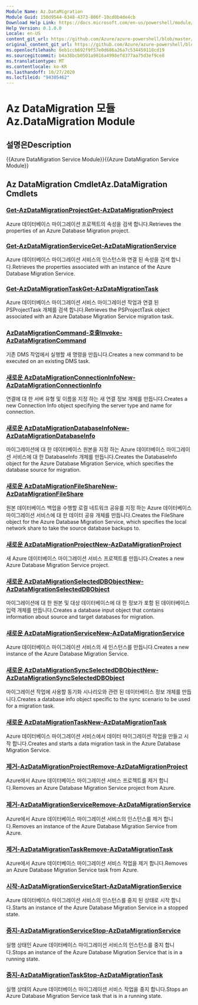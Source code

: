 ```yaml
---
Module Name: Az.DataMigration
Module Guid: 150d9544-6348-4373-806f-10cd0b4de4cb
Download Help Link: https://docs.microsoft.com/en-us/powershell/module/az.datamigration
Help Version: 0.1.0.0
Locale: en-US
content_git_url: https://github.com/Azure/azure-powershell/blob/master/src/DataMigration/DataMigration/help/Az.DataMigration.md
original_content_git_url: https://github.com/Azure/azure-powershell/blob/master/src/DataMigration/DataMigration/help/Az.DataMigration.md
ms.openlocfilehash: 6eb1ccb692f9f57e0d686a26a7c534459118cd19
ms.sourcegitcommit: b4a38bcb0501a9016a4998efd377aa75d3ef9ce8
ms.translationtype: MT
ms.contentlocale: ko-KR
ms.lasthandoff: 10/27/2020
ms.locfileid: "94305462"
---
```

# <span data-ttu-id="fff49-101">Az DataMigration 모듈</span><span class="sxs-lookup"><span data-stu-id="fff49-101">Az.DataMigration Module</span></span>
## <span data-ttu-id="fff49-102">설명은</span><span class="sxs-lookup"><span data-stu-id="fff49-102">Description</span></span>
<span data-ttu-id="fff49-103">{{Azure DataMigration Service Module}}</span><span class="sxs-lookup"><span data-stu-id="fff49-103">{{Azure DataMigration Service Module}}</span></span>

## <span data-ttu-id="fff49-104">Az DataMigration Cmdlet</span><span class="sxs-lookup"><span data-stu-id="fff49-104">Az.DataMigration Cmdlets</span></span>
### [<span data-ttu-id="fff49-105">Get-AzDataMigrationProject</span><span class="sxs-lookup"><span data-stu-id="fff49-105">Get-AzDataMigrationProject</span></span>](Get-AzDataMigrationProject.md)
<span data-ttu-id="fff49-106">Azure 데이터베이스 마이그레이션 프로젝트의 속성을 검색 합니다.</span><span class="sxs-lookup"><span data-stu-id="fff49-106">Retrieves the properties of an Azure Database Migration project.</span></span>

### [<span data-ttu-id="fff49-107">Get-AzDataMigrationService</span><span class="sxs-lookup"><span data-stu-id="fff49-107">Get-AzDataMigrationService</span></span>](Get-AzDataMigrationService.md)
<span data-ttu-id="fff49-108">Azure 데이터베이스 마이그레이션 서비스의 인스턴스와 연결 된 속성을 검색 합니다.</span><span class="sxs-lookup"><span data-stu-id="fff49-108">Retrieves the properties associated with an instance of the Azure Database Migration Service.</span></span> 

### [<span data-ttu-id="fff49-109">Get-AzDataMigrationTask</span><span class="sxs-lookup"><span data-stu-id="fff49-109">Get-AzDataMigrationTask</span></span>](Get-AzDataMigrationTask.md)
<span data-ttu-id="fff49-110">Azure 데이터베이스 마이그레이션 서비스 마이그레이션 작업과 연결 된 PSProjectTask 개체를 검색 합니다.</span><span class="sxs-lookup"><span data-stu-id="fff49-110">Retrieves the PSProjectTask object associated with an Azure Database Migration Service migration task.</span></span>

### [<span data-ttu-id="fff49-111">AzDataMigrationCommand-호출</span><span class="sxs-lookup"><span data-stu-id="fff49-111">Invoke-AzDataMigrationCommand</span></span>](Invoke-AzDataMigrationCommand.md)
<span data-ttu-id="fff49-112">기존 DMS 작업에서 실행할 새 명령을 만듭니다.</span><span class="sxs-lookup"><span data-stu-id="fff49-112">Creates a new command to be executed on an existing DMS task.</span></span>

### [<span data-ttu-id="fff49-113">새로운 AzDataMigrationConnectionInfo</span><span class="sxs-lookup"><span data-stu-id="fff49-113">New-AzDataMigrationConnectionInfo</span></span>](New-AzDataMigrationConnectionInfo.md)
<span data-ttu-id="fff49-114">연결에 대 한 서버 유형 및 이름을 지정 하는 새 연결 정보 개체를 만듭니다.</span><span class="sxs-lookup"><span data-stu-id="fff49-114">Creates a new Connection Info object specifying the server type and name for connection.</span></span>

### [<span data-ttu-id="fff49-115">새로운 AzDataMigrationDatabaseInfo</span><span class="sxs-lookup"><span data-stu-id="fff49-115">New-AzDataMigrationDatabaseInfo</span></span>](New-AzDataMigrationDatabaseInfo.md)
<span data-ttu-id="fff49-116">마이그레이션에 대 한 데이터베이스 원본을 지정 하는 Azure 데이터베이스 마이그레이션 서비스에 대 한 DatabaseInfo 개체를 만듭니다.</span><span class="sxs-lookup"><span data-stu-id="fff49-116">Creates the DatabaseInfo object for the Azure Database Migration Service, which specifies the database source for migration.</span></span>

### [<span data-ttu-id="fff49-117">새로운 AzDataMigrationFileShare</span><span class="sxs-lookup"><span data-stu-id="fff49-117">New-AzDataMigrationFileShare</span></span>](New-AzDataMigrationFileShare.md)
<span data-ttu-id="fff49-118">원본 데이터베이스 백업을 수행할 로컬 네트워크 공유를 지정 하는 Azure 데이터베이스 마이그레이션 서비스에 대 한 데이터 공유 개체를 만듭니다.</span><span class="sxs-lookup"><span data-stu-id="fff49-118">Creates the FileShare object for the Azure Database Migration Service, which specifies the local network share to take the source database backups to.</span></span>

### [<span data-ttu-id="fff49-119">새로운 AzDataMigrationProject</span><span class="sxs-lookup"><span data-stu-id="fff49-119">New-AzDataMigrationProject</span></span>](New-AzDataMigrationProject.md)
<span data-ttu-id="fff49-120">새 Azure 데이터베이스 마이그레이션 서비스 프로젝트를 만듭니다.</span><span class="sxs-lookup"><span data-stu-id="fff49-120">Creates a new Azure Database Migration Service project.</span></span>

### [<span data-ttu-id="fff49-121">새로운 AzDataMigrationSelectedDBObject</span><span class="sxs-lookup"><span data-stu-id="fff49-121">New-AzDataMigrationSelectedDBObject</span></span>](New-AzDataMigrationSelectedDBObject.md)
<span data-ttu-id="fff49-122">마이그레이션에 대 한 원본 및 대상 데이터베이스에 대 한 정보가 포함 된 데이터베이스 입력 개체를 만듭니다.</span><span class="sxs-lookup"><span data-stu-id="fff49-122">Creates a database input object that contains information about source and target databases for migration.</span></span>

### [<span data-ttu-id="fff49-123">새로운 AzDataMigrationService</span><span class="sxs-lookup"><span data-stu-id="fff49-123">New-AzDataMigrationService</span></span>](New-AzDataMigrationService.md)
<span data-ttu-id="fff49-124">Azure 데이터베이스 마이그레이션 서비스의 새 인스턴스를 만듭니다.</span><span class="sxs-lookup"><span data-stu-id="fff49-124">Creates a new instance of the Azure Database Migration Service.</span></span>

### [<span data-ttu-id="fff49-125">새로운 AzDataMigrationSyncSelectedDBObject</span><span class="sxs-lookup"><span data-stu-id="fff49-125">New-AzDataMigrationSyncSelectedDBObject</span></span>](New-AzDataMigrationSyncSelectedDBObject.md)
<span data-ttu-id="fff49-126">마이그레이션 작업에 사용할 동기화 시나리오와 관련 된 데이터베이스 정보 개체를 만듭니다.</span><span class="sxs-lookup"><span data-stu-id="fff49-126">Creates a database info object specific to the sync scenario to be used for a migration task.</span></span>

### [<span data-ttu-id="fff49-127">새로운 AzDataMigrationTask</span><span class="sxs-lookup"><span data-stu-id="fff49-127">New-AzDataMigrationTask</span></span>](New-AzDataMigrationTask.md)
<span data-ttu-id="fff49-128">Azure 데이터베이스 마이그레이션 서비스에서 데이터 마이그레이션 작업을 만들고 시작 합니다.</span><span class="sxs-lookup"><span data-stu-id="fff49-128">Creates and starts a data migration task in the Azure Database Migration Service.</span></span>

### [<span data-ttu-id="fff49-129">제거-AzDataMigrationProject</span><span class="sxs-lookup"><span data-stu-id="fff49-129">Remove-AzDataMigrationProject</span></span>](Remove-AzDataMigrationProject.md)
<span data-ttu-id="fff49-130">Azure에서 Azure 데이터베이스 마이그레이션 서비스 프로젝트를 제거 합니다.</span><span class="sxs-lookup"><span data-stu-id="fff49-130">Removes an Azure Database Migration Service project from Azure.</span></span>

### [<span data-ttu-id="fff49-131">제거-AzDataMigrationService</span><span class="sxs-lookup"><span data-stu-id="fff49-131">Remove-AzDataMigrationService</span></span>](Remove-AzDataMigrationService.md)
<span data-ttu-id="fff49-132">Azure에서 Azure 데이터베이스 마이그레이션 서비스의 인스턴스를 제거 합니다.</span><span class="sxs-lookup"><span data-stu-id="fff49-132">Removes an instance of the Azure Database Migration Service from Azure.</span></span>

### [<span data-ttu-id="fff49-133">제거-AzDataMigrationTask</span><span class="sxs-lookup"><span data-stu-id="fff49-133">Remove-AzDataMigrationTask</span></span>](Remove-AzDataMigrationTask.md)
<span data-ttu-id="fff49-134">Azure에서 Azure 데이터베이스 마이그레이션 서비스 작업을 제거 합니다.</span><span class="sxs-lookup"><span data-stu-id="fff49-134">Removes an Azure Database Migration Service task from Azure.</span></span>

### [<span data-ttu-id="fff49-135">시작-AzDataMigrationService</span><span class="sxs-lookup"><span data-stu-id="fff49-135">Start-AzDataMigrationService</span></span>](Start-AzDataMigrationService.md)
<span data-ttu-id="fff49-136">Azure 데이터베이스 마이그레이션 서비스의 인스턴스를 중지 된 상태로 시작 합니다.</span><span class="sxs-lookup"><span data-stu-id="fff49-136">Starts an instance of the Azure Database Migration Service in a stopped state.</span></span> 

### [<span data-ttu-id="fff49-137">중지-AzDataMigrationService</span><span class="sxs-lookup"><span data-stu-id="fff49-137">Stop-AzDataMigrationService</span></span>](Stop-AzDataMigrationService.md)
<span data-ttu-id="fff49-138">실행 상태인 Azure 데이터베이스 마이그레이션 서비스의 인스턴스를 중지 합니다.</span><span class="sxs-lookup"><span data-stu-id="fff49-138">Stops an instance of the Azure Database Migration Service that is in a running state.</span></span>

### [<span data-ttu-id="fff49-139">중지-AzDataMigrationTask</span><span class="sxs-lookup"><span data-stu-id="fff49-139">Stop-AzDataMigrationTask</span></span>](Stop-AzDataMigrationTask.md)
<span data-ttu-id="fff49-140">실행 상태의 Azure 데이터베이스 마이그레이션 서비스 작업을 중지 합니다.</span><span class="sxs-lookup"><span data-stu-id="fff49-140">Stops an  Azure Database Migration Service task that is in a running state.</span></span>

